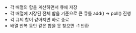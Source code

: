 - 각 배열의 합을 계산하면서 큐에 저장
- 각 배열에 저장된 전체 합을 기준으로 큰 큐를 add() -> poll() 진행
- 각 큐의 합이 같아지면 바로 종료
- 배열 반복 동안 같은 합을 못 찾으면 -1 반환
